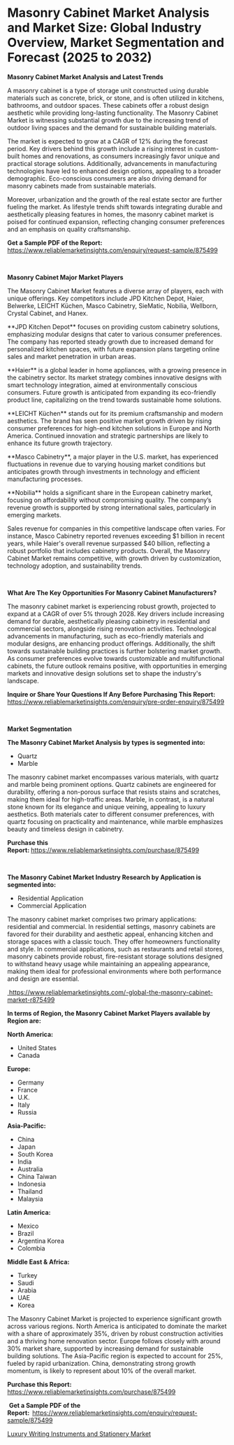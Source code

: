 <p><h1>Masonry Cabinet Market Analysis and Market Size: Global Industry Overview, Market Segmentation and Forecast (2025 to 2032)</h1></p><p><strong>Masonry Cabinet Market Analysis and Latest Trends</strong></p>
<p><p>A masonry cabinet is a type of storage unit constructed using durable materials such as concrete, brick, or stone, and is often utilized in kitchens, bathrooms, and outdoor spaces. These cabinets offer a robust design aesthetic while providing long-lasting functionality. The Masonry Cabinet Market is witnessing substantial growth due to the increasing trend of outdoor living spaces and the demand for sustainable building materials.</p><p>The market is expected to grow at a CAGR of 12% during the forecast period. Key drivers behind this growth include a rising interest in custom-built homes and renovations, as consumers increasingly favor unique and practical storage solutions. Additionally, advancements in manufacturing technologies have led to enhanced design options, appealing to a broader demographic. Eco-conscious consumers are also driving demand for masonry cabinets made from sustainable materials. </p><p>Moreover, urbanization and the growth of the real estate sector are further fueling the market. As lifestyle trends shift towards integrating durable and aesthetically pleasing features in homes, the masonry cabinet market is poised for continued expansion, reflecting changing consumer preferences and an emphasis on quality craftsmanship.</p></p>
<p><strong>Get a Sample PDF of the Report:&nbsp;</strong> <a href="https://www.reliablemarketinsights.com/enquiry/request-sample/875499?utm_campaign=2214&utm_medium=2&utm_source=Github&utm_content=ia&utm_term=21032025&utm_id=masonry-cabinet">https://www.reliablemarketinsights.com/enquiry/request-sample/875499</a></p>
<p>&nbsp;</p>
<p><strong>Masonry Cabinet Major Market Players</strong></p>
<p><p>The Masonry Cabinet Market features a diverse array of players, each with unique offerings. Key competitors include JPD Kitchen Depot, Haier, Belwerke, LEICHT Küchen, Masco Cabinetry, SieMatic, Nobilia, Wellborn, Crystal Cabinet, and Hanex. </p><p>**JPD Kitchen Depot** focuses on providing custom cabinetry solutions, emphasizing modular designs that cater to various consumer preferences. The company has reported steady growth due to increased demand for personalized kitchen spaces, with future expansion plans targeting online sales and market penetration in urban areas.</p><p>**Haier** is a global leader in home appliances, with a growing presence in the cabinetry sector. Its market strategy combines innovative designs with smart technology integration, aimed at environmentally conscious consumers. Future growth is anticipated from expanding its eco-friendly product line, capitalizing on the trend towards sustainable home solutions.</p><p>**LEICHT Küchen** stands out for its premium craftsmanship and modern aesthetics. The brand has seen positive market growth driven by rising consumer preferences for high-end kitchen solutions in Europe and North America. Continued innovation and strategic partnerships are likely to enhance its future growth trajectory.</p><p>**Masco Cabinetry**, a major player in the U.S. market, has experienced fluctuations in revenue due to varying housing market conditions but anticipates growth through investments in technology and efficient manufacturing processes. </p><p>**Nobilia** holds a significant share in the European cabinetry market, focusing on affordability without compromising quality. The company’s revenue growth is supported by strong international sales, particularly in emerging markets.</p><p>Sales revenue for companies in this competitive landscape often varies. For instance, Masco Cabinetry reported revenues exceeding $1 billion in recent years, while Haier's overall revenue surpassed $40 billion, reflecting a robust portfolio that includes cabinetry products. Overall, the Masonry Cabinet Market remains competitive, with growth driven by customization, technology adoption, and sustainability trends.</p></p>
<p>&nbsp;</p>
<p><strong>What Are The Key Opportunities For Masonry Cabinet Manufacturers?</strong></p>
<p><p>The masonry cabinet market is experiencing robust growth, projected to expand at a CAGR of over 5% through 2028. Key drivers include increasing demand for durable, aesthetically pleasing cabinetry in residential and commercial sectors, alongside rising renovation activities. Technological advancements in manufacturing, such as eco-friendly materials and modular designs, are enhancing product offerings. Additionally, the shift towards sustainable building practices is further bolstering market growth. As consumer preferences evolve towards customizable and multifunctional cabinets, the future outlook remains positive, with opportunities in emerging markets and innovative design solutions set to shape the industry's landscape.</p></p>
<p><strong>Inquire or Share Your Questions If Any Before Purchasing This Report:</strong> <a href="https://www.reliablemarketinsights.com/enquiry/pre-order-enquiry/875499?utm_campaign=2214&utm_medium=2&utm_source=Github&utm_content=ia&utm_term=21032025&utm_id=masonry-cabinet">https://www.reliablemarketinsights.com/enquiry/pre-order-enquiry/875499</a></p>
<p>&nbsp;</p>
<p><strong>Market Segmentation</strong></p>
<p><strong>The Masonry Cabinet Market Analysis by types is segmented into:</strong></p>
<p><ul><li>Quartz</li><li>Marble</li></ul></p>
<p><p>The masonry cabinet market encompasses various materials, with quartz and marble being prominent options. Quartz cabinets are engineered for durability, offering a non-porous surface that resists stains and scratches, making them ideal for high-traffic areas. Marble, in contrast, is a natural stone known for its elegance and unique veining, appealing to luxury aesthetics. Both materials cater to different consumer preferences, with quartz focusing on practicality and maintenance, while marble emphasizes beauty and timeless design in cabinetry.</p></p>
<p><strong>Purchase this Report:&nbsp;</strong><a href="https://www.reliablemarketinsights.com/purchase/875499?utm_campaign=2214&utm_medium=2&utm_source=Github&utm_content=ia&utm_term=21032025&utm_id=masonry-cabinet">https://www.reliablemarketinsights.com/purchase/875499</a></p>
<p>&nbsp;</p>
<p><strong>The Masonry Cabinet Market Industry Research by Application is segmented into:</strong></p>
<p><ul><li>Residential Application</li><li>Commercial Application</li></ul></p>
<p><p>The masonry cabinet market comprises two primary applications: residential and commercial. In residential settings, masonry cabinets are favored for their durability and aesthetic appeal, enhancing kitchen and storage spaces with a classic touch. They offer homeowners functionality and style. In commercial applications, such as restaurants and retail stores, masonry cabinets provide robust, fire-resistant storage solutions designed to withstand heavy usage while maintaining an appealing appearance, making them ideal for professional environments where both performance and design are essential.</p></p>
<p><a href="https://www.reliablemarketinsights.com/-global-the-masonry-cabinet-market-r875499?utm_campaign=2214&utm_medium=2&utm_source=Github&utm_content=ia&utm_term=21032025&utm_id=masonry-cabinet">&nbsp;https://www.reliablemarketinsights.com/-global-the-masonry-cabinet-market-r875499</a></p>
<p><strong>In terms of Region, the Masonry Cabinet Market Players available by Region are:</strong></p>
<p>
    <p> <strong> North America: </strong>
        <ul>
            <li>United States</li>
            <li>Canada</li>
        </ul>
        </p> 
    <p> <strong> Europe: </strong>
        <ul>
            <li>Germany</li>
            <li>France</li>
            <li>U.K.</li>
            <li>Italy</li>
            <li>Russia</li>
        </ul>
        </p> 
    <p> <strong> Asia-Pacific: </strong>
        <ul>
            <li>China</li>
            <li>Japan</li>
            <li>South Korea</li>
            <li>India</li>
            <li>Australia</li>
            <li>China Taiwan</li>
            <li>Indonesia</li>
            <li>Thailand</li>
            <li>Malaysia</li>
        </ul>
        </p> 
    <p> <strong> Latin America: </strong>
        <ul>
            <li>Mexico</li>
            <li>Brazil</li>
            <li>Argentina Korea</li>
            <li>Colombia</li>
        </ul>
        </p> 
    <p> <strong> Middle East & Africa: </strong>
        <ul>
            <li>Turkey</li>
            <li>Saudi</li>
            <li>Arabia</li>
            <li>UAE</li>
            <li>Korea</li>
        </ul>
    </p>
    </p>
<p><p>The Masonry Cabinet Market is projected to experience significant growth across various regions. North America is anticipated to dominate the market with a share of approximately 35%, driven by robust construction activities and a thriving home renovation sector. Europe follows closely with around 30% market share, supported by increasing demand for sustainable building solutions. The Asia-Pacific region is expected to account for 25%, fueled by rapid urbanization. China, demonstrating strong growth momentum, is likely to represent about 10% of the overall market.</p></p>
<p><strong>Purchase this Report: </strong><a href="https://www.reliablemarketinsights.com/purchase/875499?utm_campaign=2214&utm_medium=2&utm_source=Github&utm_content=ia&utm_term=21032025&utm_id=masonry-cabinet">https://www.reliablemarketinsights.com/purchase/875499</a></p>
<p>&nbsp;<strong>Get a Sample PDF of the Report:&nbsp;&nbsp;</strong><a href="https://www.reliablemarketinsights.com/enquiry/request-sample/875499?utm_campaign=2214&utm_medium=2&utm_source=Github&utm_content=ia&utm_term=21032025&utm_id=masonry-cabinet">https://www.reliablemarketinsights.com/enquiry/request-sample/875499</a></p>
<p><strong></strong></p>
<p><p><a href="https://github.com/mcfred89/Market-Research-Report-List-1/blob/main/luxury-writing-instruments-and-stationery-market.md?utm_campaign=2214&utm_medium=2&utm_source=Github&utm_content=ia&utm_term=21032025&utm_id=masonry-cabinet">Luxury Writing Instruments and Stationery Market</a></p></p>